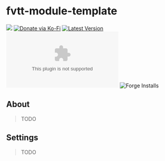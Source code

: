 # fvtt-module-template

![](https://img.shields.io/badge/Foundry-v10-informational)
[![Donate via Ko-Fi](https://img.shields.io/badge/donate-ko--fi-red.svg?logo=ko-fi)](https://ko-fi.com/darkmoor) [![Latest Version](https://img.shields.io/github/v/tag/patrickporto/fvtt-module-template?label=version)](https://github.com/patrickporto/fvtt-module-template/releases) [![Download Count](https://img.shields.io/github/downloads/patrickporto/fvtt-module-template/latest/fvtt-module-template.zip)](https://github.com/patrickporto/fvtt-module-template/releases)
![Forge Installs](https://img.shields.io/badge/dynamic/json?label=Forge%20Installs&query=package.installs&suffix=%25&url=https%3A%2F%2Fforge-vtt.com%2Fapi%2Fbazaar%2Fpackage%2Ffvtt-module-template&colorB=4aa94a)

## About

> TODO

## Settings

> TODO

